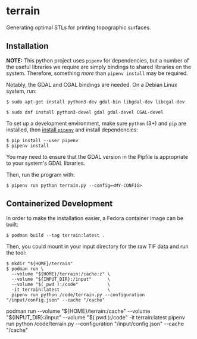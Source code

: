 # terrain
Generating optimal STLs for printing topographic surfaces.

## Installation

**NOTE:** This python project uses `pipenv` for dependencies, but a number of the useful libraries we require are simply bindings
to shared libraries on the system. Therefore, something *more* than `pipenv install` may be required.

Notably, the GDAL and CGAL bindings are needed. On a Debian Linux system, run:
```shell
$ sudo apt-get install python3-dev gdal-bin libgdal-dev libcgal-dev
```

```shell
$ sudo dnf install python3-devel gdal gdal-devel CGAL-devel
```

To set up a development environment, make sure `python` (3+) and `pip` are installed, then [install `pipenv`](https://docs.python-guide.org/dev/virtualenvs/) and install dependencies:

```shell
$ pip install --user pipenv 
$ pipenv install
```

You may need to ensure that the GDAL version in the Pipfile is appropriate to your system's GDAL libraries.

Then, run the program with:

```shell
$ pipenv run python terrain.py --config=<MY-CONFIG>
```

## Containerized Development

In order to make the installation easier, a Fedora container image can be built:

```shell
$ podman build --tag terrain:latest .
```

Then, you could mount in your input directory for the raw TIF data and run the tool:

```shell
$ mkdir "${HOME}/terrain"
$ podman run \
  --volume "${HOME}/terrain:/cache:z" \
  --volume "${INPUT_DIR}:/input"      \
  --volume "$( pwd ):/code"           \
  -it terrain:latest                  \
  pipenv run python /code/terrain.py --configuration "/input/config.json" --cache "/cache"
```

podman run --volume "${HOME}/terrain:/cache" --volume "${INPUT_DIR}:/input" --volume "$( pwd ):/code" -it terrain:latest pipenv run python /code/terrain.py --configuration "/input/config.json" --cache "/cache"